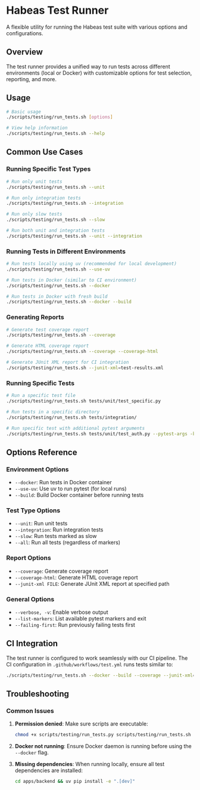 # Habeas Test Runner

A flexible utility for running the Habeas test suite with various options and configurations.

## Overview

The test runner provides a unified way to run tests across different environments (local or Docker) with customizable options for test selection, reporting, and more.

## Usage

```bash
# Basic usage
./scripts/testing/run_tests.sh [options]

# View help information
./scripts/testing/run_tests.sh --help
```

## Common Use Cases

### Running Specific Test Types

```bash
# Run only unit tests
./scripts/testing/run_tests.sh --unit

# Run only integration tests
./scripts/testing/run_tests.sh --integration

# Run only slow tests
./scripts/testing/run_tests.sh --slow

# Run both unit and integration tests
./scripts/testing/run_tests.sh --unit --integration
```

### Running Tests in Different Environments

```bash
# Run tests locally using uv (recommended for local development)
./scripts/testing/run_tests.sh --use-uv

# Run tests in Docker (similar to CI environment)
./scripts/testing/run_tests.sh --docker

# Run tests in Docker with fresh build
./scripts/testing/run_tests.sh --docker --build
```

### Generating Reports

```bash
# Generate test coverage report
./scripts/testing/run_tests.sh --coverage

# Generate HTML coverage report
./scripts/testing/run_tests.sh --coverage --coverage-html

# Generate JUnit XML report for CI integration
./scripts/testing/run_tests.sh --junit-xml=test-results.xml
```

### Running Specific Tests

```bash
# Run a specific test file
./scripts/testing/run_tests.sh tests/unit/test_specific.py

# Run tests in a specific directory
./scripts/testing/run_tests.sh tests/integration/

# Run specific test with additional pytest arguments
./scripts/testing/run_tests.sh tests/unit/test_auth.py --pytest-args -k "test_login_success"
```

## Options Reference

### Environment Options
- `--docker`: Run tests in Docker container
- `--use-uv`: Use uv to run pytest (for local runs)
- `--build`: Build Docker container before running tests

### Test Type Options
- `--unit`: Run unit tests
- `--integration`: Run integration tests
- `--slow`: Run tests marked as slow
- `--all`: Run all tests (regardless of markers)

### Report Options
- `--coverage`: Generate coverage report
- `--coverage-html`: Generate HTML coverage report
- `--junit-xml FILE`: Generate JUnit XML report at specified path

### General Options
- `--verbose, -v`: Enable verbose output
- `--list-markers`: List available pytest markers and exit
- `--failing-first`: Run previously failing tests first

## CI Integration

The test runner is configured to work seamlessly with our CI pipeline. The CI configuration in `.github/workflows/test.yml` runs tests similar to:

```bash
./scripts/testing/run_tests.sh --docker --build --coverage --junit-xml=test-results.xml
```

## Troubleshooting

### Common Issues

1. **Permission denied**: Make sure scripts are executable:
   ```bash
   chmod +x scripts/testing/run_tests.py scripts/testing/run_tests.sh
   ```

2. **Docker not running**: Ensure Docker daemon is running before using the `--docker` flag.

3. **Missing dependencies**: When running locally, ensure all test dependencies are installed:
   ```bash
   cd apps/backend && uv pip install -e ".[dev]"
   ```
